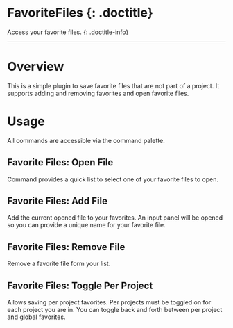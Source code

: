 # FavoriteFiles {: .doctitle}
Access your favorite files.
{: .doctitle-info}

---

# Overview
This is a simple plugin to save favorite files that are not part of a project.  It supports adding and removing favorites and open favorite files.

# Usage
All commands are accessible via the command palette.

## Favorite Files: Open File
Command provides a quick list to select one of your favorite files to open.

## Favorite Files: Add File
Add the current opened file to your favorites.  An input panel will be opened so you can provide a unique name for your favorite file.

## Favorite Files: Remove File
Remove a favorite file form your list.

## Favorite Files: Toggle Per Project
Allows saving per project favorites. Per projects must be toggled on for each project you are in.  You can toggle back and forth between per project and global favorites.
